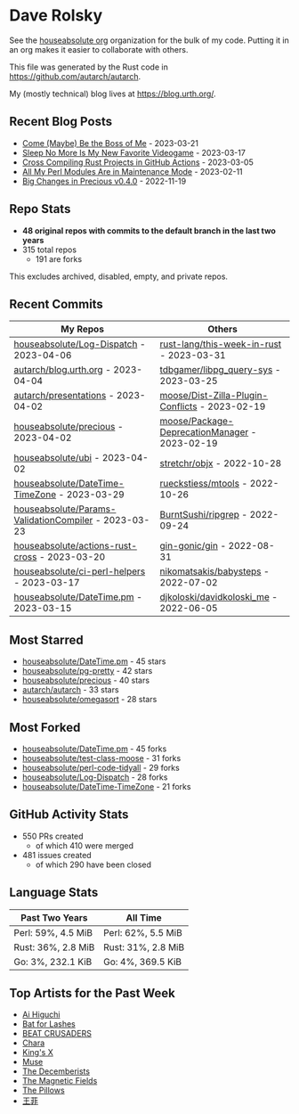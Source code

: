 
# Dave Rolsky

See the [houseabsolute org](https://github.com/houseabsolute) organization for
the bulk of my code. Putting it in an org makes it easier to collaborate with
others.

This file was generated by the Rust code in
https://github.com/autarch/autarch.

My (mostly technical) blog lives at https://blog.urth.org/.

## Recent Blog Posts

- [Come (Maybe) Be the Boss of Me](https://blog.urth.org/2023/03/21/come-maybe-be-the-boss-of-me/) - 2023-03-21
- [Sleep No More Is My New Favorite Videogame](https://blog.urth.org/2023/03/17/sleep-no-more-is-my-new-favorite-videogame/) - 2023-03-17
- [Cross Compiling Rust Projects in GitHub Actions](https://blog.urth.org/2023/03/05/cross-compiling-rust-projects-in-github-actions/) - 2023-03-05
- [All My Perl Modules Are in Maintenance Mode](https://blog.urth.org/2023/02/11/all-my-perl-modules-are-in-maintenance-mode/) - 2023-02-11
- [Big Changes in Precious v0.4.0](https://blog.urth.org/2022/11/19/big-changes-in-precious-v0-4-0/) - 2022-11-19


## Repo Stats
- **48 original repos with commits to the default branch in the last two years**
- 315 total repos
  - 191 are forks

This excludes archived, disabled, empty, and private repos.

## Recent Commits
| My Repos | Others |
|----------|--------|
| [houseabsolute/Log-Dispatch](https://github.com/houseabsolute/Log-Dispatch) - 2023-04-06              | [rust-lang/this-week-in-rust](https://github.com/rust-lang/this-week-in-rust) - 2023-03-31                |
| [autarch/blog.urth.org](https://github.com/autarch/blog.urth.org) - 2023-04-04              | [tdbgamer/libpg_query-sys](https://github.com/tdbgamer/libpg_query-sys) - 2023-03-25                |
| [autarch/presentations](https://github.com/autarch/presentations) - 2023-04-02              | [moose/Dist-Zilla-Plugin-Conflicts](https://github.com/moose/Dist-Zilla-Plugin-Conflicts) - 2023-02-19                |
| [houseabsolute/precious](https://github.com/houseabsolute/precious) - 2023-04-02              | [moose/Package-DeprecationManager](https://github.com/moose/Package-DeprecationManager) - 2023-02-19                |
| [houseabsolute/ubi](https://github.com/houseabsolute/ubi) - 2023-04-02              | [stretchr/objx](https://github.com/stretchr/objx) - 2022-10-28                |
| [houseabsolute/DateTime-TimeZone](https://github.com/houseabsolute/DateTime-TimeZone) - 2023-03-29              | [rueckstiess/mtools](https://github.com/rueckstiess/mtools) - 2022-10-26                |
| [houseabsolute/Params-ValidationCompiler](https://github.com/houseabsolute/Params-ValidationCompiler) - 2023-03-23              | [BurntSushi/ripgrep](https://github.com/BurntSushi/ripgrep) - 2022-09-24                |
| [houseabsolute/actions-rust-cross](https://github.com/houseabsolute/actions-rust-cross) - 2023-03-20              | [gin-gonic/gin](https://github.com/gin-gonic/gin) - 2022-08-31                |
| [houseabsolute/ci-perl-helpers](https://github.com/houseabsolute/ci-perl-helpers) - 2023-03-17              | [nikomatsakis/babysteps](https://github.com/nikomatsakis/babysteps) - 2022-07-02                |
| [houseabsolute/DateTime.pm](https://github.com/houseabsolute/DateTime.pm) - 2023-03-15              | [djkoloski/davidkoloski_me](https://github.com/djkoloski/davidkoloski_me) - 2022-06-05                |


## Most Starred
- [houseabsolute/DateTime.pm](https://github.com/houseabsolute/DateTime.pm) - 45 stars
- [houseabsolute/pg-pretty](https://github.com/houseabsolute/pg-pretty) - 42 stars
- [houseabsolute/precious](https://github.com/houseabsolute/precious) - 40 stars
- [autarch/autarch](https://github.com/autarch/autarch) - 33 stars
- [houseabsolute/omegasort](https://github.com/houseabsolute/omegasort) - 28 stars


## Most Forked
- [houseabsolute/DateTime.pm](https://github.com/houseabsolute/DateTime.pm) - 45 forks
- [houseabsolute/test-class-moose](https://github.com/houseabsolute/test-class-moose) - 31 forks
- [houseabsolute/perl-code-tidyall](https://github.com/houseabsolute/perl-code-tidyall) - 29 forks
- [houseabsolute/Log-Dispatch](https://github.com/houseabsolute/Log-Dispatch) - 28 forks
- [houseabsolute/DateTime-TimeZone](https://github.com/houseabsolute/DateTime-TimeZone) - 21 forks


## GitHub Activity Stats
- 550 PRs created
  - of which 410 were merged
- 481 issues created
  - of which 290 have been closed

## Language Stats
| Past Two Years        | All Time                |
|-----------------------|-------------------------|
| Perl: 59%, 4.5 MiB              | Perl: 62%, 5.5 MiB                |
| Rust: 36%, 2.8 MiB              | Rust: 31%, 2.8 MiB                |
| Go: 3%, 232.1 KiB              | Go: 4%, 369.5 KiB                |


## Top Artists for the Past Week
* [Ai Higuchi](https://musicbrainz.org/search?query=Ai%20Higuchi&amp;type=artist&amp;method=indexed)
* [Bat for Lashes](https://musicbrainz.org/artist/10000730-525f-4ed5-aaa8-92888f060f5f)
* [BEAT CRUSADERS](https://musicbrainz.org/artist/e8575463-1ef4-4fc7-8d63-b8b12fe3c13b)
* [Chara](https://musicbrainz.org/artist/94812064-a7c2-49d2-b6b0-b9e76289bf87)
* [King&#39;s X](https://musicbrainz.org/artist/c8f5272e-8a94-4807-9099-70181e92fc46)
* [Muse](https://musicbrainz.org/artist/9c9f1380-2516-4fc9-a3e6-f9f61941d090)
* [The Decemberists](https://musicbrainz.org/artist/97b1142f-c71e-4971-8736-4a8ceaf6b4c3)
* [The Magnetic Fields](https://musicbrainz.org/artist/3ff72a59-f39d-411d-9f93-2d4a86413013)
* [The Pillows](https://musicbrainz.org/search?query=The%20Pillows&amp;type=artist&amp;method=indexed)
* [王菲](https://musicbrainz.org/artist/692e367d-2846-442d-b13d-1177c3681c65)


